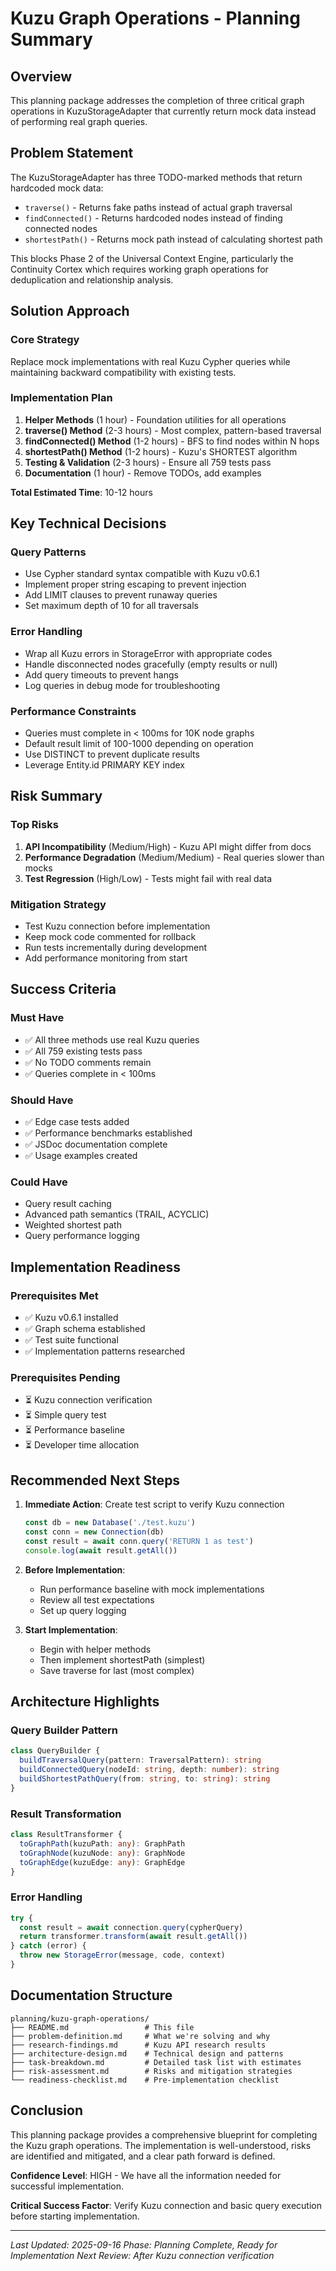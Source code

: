 # Kuzu Graph Operations - Planning Summary

## Overview
This planning package addresses the completion of three critical graph operations in KuzuStorageAdapter that currently return mock data instead of performing real graph queries.

## Problem Statement
The KuzuStorageAdapter has three TODO-marked methods that return hardcoded mock data:
- `traverse()` - Returns fake paths instead of actual graph traversal
- `findConnected()` - Returns hardcoded nodes instead of finding connected nodes
- `shortestPath()` - Returns mock path instead of calculating shortest path

This blocks Phase 2 of the Universal Context Engine, particularly the Continuity Cortex which requires working graph operations for deduplication and relationship analysis.

## Solution Approach

### Core Strategy
Replace mock implementations with real Kuzu Cypher queries while maintaining backward compatibility with existing tests.

### Implementation Plan
1. **Helper Methods** (1 hour) - Foundation utilities for all operations
2. **traverse() Method** (2-3 hours) - Most complex, pattern-based traversal
3. **findConnected() Method** (1-2 hours) - BFS to find nodes within N hops
4. **shortestPath() Method** (1-2 hours) - Kuzu's SHORTEST algorithm
5. **Testing & Validation** (2-3 hours) - Ensure all 759 tests pass
6. **Documentation** (1 hour) - Remove TODOs, add examples

**Total Estimated Time**: 10-12 hours

## Key Technical Decisions

### Query Patterns
- Use Cypher standard syntax compatible with Kuzu v0.6.1
- Implement proper string escaping to prevent injection
- Add LIMIT clauses to prevent runaway queries
- Set maximum depth of 10 for all traversals

### Error Handling
- Wrap all Kuzu errors in StorageError with appropriate codes
- Handle disconnected nodes gracefully (empty results or null)
- Add query timeouts to prevent hangs
- Log queries in debug mode for troubleshooting

### Performance Constraints
- Queries must complete in < 100ms for 10K node graphs
- Default result limit of 100-1000 depending on operation
- Use DISTINCT to prevent duplicate results
- Leverage Entity.id PRIMARY KEY index

## Risk Summary

### Top Risks
1. **API Incompatibility** (Medium/High) - Kuzu API might differ from docs
2. **Performance Degradation** (Medium/Medium) - Real queries slower than mocks
3. **Test Regression** (High/Low) - Tests might fail with real data

### Mitigation Strategy
- Test Kuzu connection before implementation
- Keep mock code commented for rollback
- Run tests incrementally during development
- Add performance monitoring from start

## Success Criteria

### Must Have
- ✅ All three methods use real Kuzu queries
- ✅ All 759 existing tests pass
- ✅ No TODO comments remain
- ✅ Queries complete in < 100ms

### Should Have
- ✅ Edge case tests added
- ✅ Performance benchmarks established
- ✅ JSDoc documentation complete
- ✅ Usage examples created

### Could Have
- Query result caching
- Advanced path semantics (TRAIL, ACYCLIC)
- Weighted shortest path
- Query performance logging

## Implementation Readiness

### Prerequisites Met
- ✅ Kuzu v0.6.1 installed
- ✅ Graph schema established
- ✅ Test suite functional
- ✅ Implementation patterns researched

### Prerequisites Pending
- ⏳ Kuzu connection verification
- ⏳ Simple query test
- ⏳ Performance baseline
- ⏳ Developer time allocation

## Recommended Next Steps

1. **Immediate Action**: Create test script to verify Kuzu connection
   ```typescript
   const db = new Database('./test.kuzu')
   const conn = new Connection(db)
   const result = await conn.query('RETURN 1 as test')
   console.log(await result.getAll())
   ```

2. **Before Implementation**:
   - Run performance baseline with mock implementations
   - Review all test expectations
   - Set up query logging

3. **Start Implementation**:
   - Begin with helper methods
   - Then implement shortestPath (simplest)
   - Save traverse for last (most complex)

## Architecture Highlights

### Query Builder Pattern
```typescript
class QueryBuilder {
  buildTraversalQuery(pattern: TraversalPattern): string
  buildConnectedQuery(nodeId: string, depth: number): string
  buildShortestPathQuery(from: string, to: string): string
}
```

### Result Transformation
```typescript
class ResultTransformer {
  toGraphPath(kuzuPath: any): GraphPath
  toGraphNode(kuzuNode: any): GraphNode
  toGraphEdge(kuzuEdge: any): GraphEdge
}
```

### Error Handling
```typescript
try {
  const result = await connection.query(cypherQuery)
  return transformer.transform(await result.getAll())
} catch (error) {
  throw new StorageError(message, code, context)
}
```

## Documentation Structure

```
planning/kuzu-graph-operations/
├── README.md                 # This file
├── problem-definition.md     # What we're solving and why
├── research-findings.md      # Kuzu API research results
├── architecture-design.md    # Technical design and patterns
├── task-breakdown.md         # Detailed task list with estimates
├── risk-assessment.md        # Risks and mitigation strategies
└── readiness-checklist.md    # Pre-implementation checklist
```

## Conclusion

This planning package provides a comprehensive blueprint for completing the Kuzu graph operations. The implementation is well-understood, risks are identified and mitigated, and a clear path forward is defined.

**Confidence Level**: HIGH - We have all the information needed for successful implementation.

**Critical Success Factor**: Verify Kuzu connection and basic query execution before starting implementation.

---

*Last Updated: 2025-09-16*
*Phase: Planning Complete, Ready for Implementation*
*Next Review: After Kuzu connection verification*